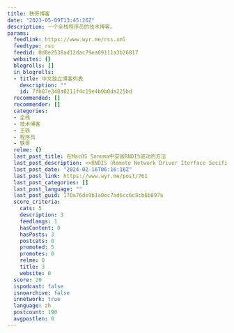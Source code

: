 ```yaml
---
title: 轶哥博客
date: "2023-05-09T13:45:26Z"
description: 一个全栈程序员的技术博客。
params:
  feedlink: https://www.wyr.me/rss.xml
  feedtype: rss
  feedid: 0d8e2538ad12dac79ea09111a3b26817
  websites: {}
  blogrolls: []
  in_blogrolls:
  - title: 中文独立博客列表
    description: ""
    id: 7fb87e348a8211f4c19e4b0b0da225bd
  recommended: []
  recommender: []
  categories:
  - 全栈
  - 技术博客
  - 王轶
  - 程序员
  - 轶哥
  relme: {}
  last_post_title: 在MacOS Sonoma中安装RNDIS驱动的方法
  last_post_description: <>RNDIS（Remote Network Driver Iterface Secificatio）驱动在MacOS
  last_post_date: "2024-02-16T06:16:16Z"
  last_post_link: https://www.wyr.me/post/761
  last_post_categories: []
  last_post_language: ""
  last_post_guid: 170a76de9b1a0ec7ad6cc6c9cb6b897a
  score_criteria:
    cats: 5
    description: 3
    feedlangs: 1
    hasContent: 0
    hasPosts: 3
    postcats: 0
    promoted: 5
    promotes: 0
    relme: 0
    title: 3
    website: 0
  score: 20
  ispodcast: false
  isnoarchive: false
  innetwork: true
  language: zh
  postcount: 190
  avgpostlen: 0
---
```


